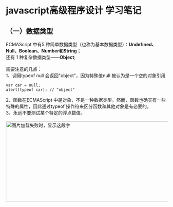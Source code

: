 # javascript高级程序设计 学习笔记
## （一）数据类型
ECMAScript 中有5 种简单数据类型（也称为基本数据类型）：<strong>Undefined、Null、Boolean、Number和String</strong>；<br>
还有 1 种复杂数据类型——<strong>Object</strong>;<br><br>
需要注意的几点：<br>
1、调用typeof null 会返回"object"，因为特殊值null 被认为是一个空的对象引用<br>
```
var car = null;
alert(typeof car); // "object"
```
2、函数在ECMAScript 中是对象，不是一种数据类型。然而，函数也确实有一些特殊的属性，因此通过typeof 操作符来区分函数和其他对象是有必要的。<br>
3、永远不要测试某个特定的浮点数值。<br><br>
<img src="https://github.com/xudagongzi/javascript-learning-notes/blob/master/float-add.jpg" width="600" height="250" alt="图片加载失败时，显示这段字"/>
